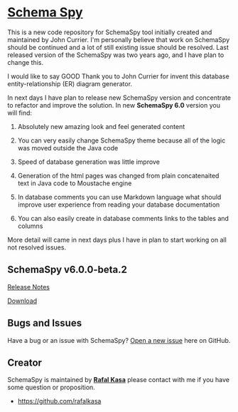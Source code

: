 # [Schema Spy](http://schemaspy.org/)

This is a new code repository for SchemaSpy tool initially created and maintained by John Currier.
I'm personally believe that work on SchemaSpy should be continued and a lot of still existing issue should be resolved.
Last released version of the SchemaSpy was two years ago, and I have plan to change this.

I would like to say GOOD Thank you to John Currier for invent this database entity-relationship (ER) diagram generator.

In next days I have plan to release new SchemaSpy version and concentrate to refactor and improve the solution.
In new **SchemaSpy 6.0** version you will find:

1. Absolutely new amazing look and feel generated content

2. You can very easily change SchemaSpy theme because all of the logic was moved outside the Java code

3. Speed of database generation was little improve

4. Generation of the html pages was changed from plain concatenaited text in Java code to Moustache engine

5. In database comments you can use Markdown language what should improve user experience from reading your database documentation

6. You can also easily create in database comments links to the tables and columns

More detail will came in next days plus I have in plan to start working on all not resolved issues.

## SchemaSpy v6.0.0-beta.2
[Release Notes](https://github.com/schemaspy/schemaspy/releases/tag/v6.0.0-beta.2)

[Download](https://github.com/schemaspy/schemaspy/releases/download/v6.0.0-beta.2/schemaspy-6.0.0-beta.2.jar)

## Bugs and Issues

Have a bug or an issue with SchemaSpy? [Open a new issue](https://github.com/schemaspy/schemaspy/issues) here on GitHub.

## Creator

SchemaSpy is maintained by **[Rafal Kasa](malito:rafalkasa@gmail.com)** please contact with me if you have some question or proposition.
* https://github.com/rafalkasa
